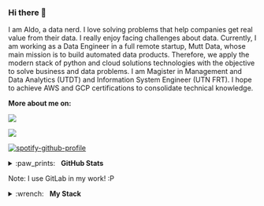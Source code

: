 ### Hi there 👋
I am Aldo, a data nerd. I love solving problems that help companies get real value from their data. I really enjoy facing challenges about data.
Currently, I am working as a Data Engineer in a full remote startup, Mutt Data, whose main mission is to build automated data products. Therefore, we apply the modern stack of python and cloud solutions technologies with the objective to solve business and data problems.
I am Magister in Management and Data Analytics (UTDT) and Information System Engineer (UTN FRT).
I hope to achieve AWS and GCP certifications to consolidate technical knowledge.

**More about me on:**

[<img src="https://img.shields.io/badge/linkedin-%230077B5.svg?&style=for-the-badge&logo=linkedin&logoColor=white"/>](https://www.linkedin.com/in/aldo-escobar-810a0598/)
<!-- [<img src="https://img.shields.io/badge/my_blog-%2312100E.svg?&style=for-the-badge&logo=medium&logoColor=white"/>](https://florianwilhelm.info/) -->
[<img src="https://img.shields.io/badge/twitter-%231DA1F2.svg?&style=for-the-badge&logo=twitter&logoColor=white"/>](https://twitter.com/AldoEscobarLVP)


[![spotify-github-profile](https://spotify-github-profile.vercel.app/api/view?uid=11100099447&cover_image=true&theme=default)](https://github.com/kittinan/spotify-github-profile)


<details>
  <summary>:paw_prints:&nbsp;&nbsp;&nbsp;<b>GitHub Stats</b></summary>
  <br/>
  <p align='center'>
    <a href="#"><img src="https://github-readme-stats.vercel.app/api?username=aoelvp94&show_icons=true&count_private=true&theme=dark" width="355"></a><br/>
    <a href="#"><img src="https://github-readme-stats.vercel.app/api/top-langs/?username=aoelvp94&layout=compact&theme=dark&hide=jupyter%20notebook" width="350"></a>
   </p>  
</details>


Note: I use GitLab in my work! :P

<details>
	<summary>:wrench:&nbsp;&nbsp;&nbsp;<b>My Stack</b></summary>
	<br/>
 
![Python](https://img.shields.io/badge/-Python-05122A?style=flat&logo=python)&nbsp;
![Scala](https://img.shields.io/badge/-Scala-05122A?style=flat&logo=scala)&nbsp;
![SQL](https://img.shields.io/badge/-SQL-05122A?style=flat&logo=sql)&nbsp;
![Bash](https://img.shields.io/badge/-BASH-05122A?style=flat&logo=gnu-bash)&nbsp;
![Git](https://img.shields.io/badge/-GIT-05122A?style=flat&logo=git)&nbsp;
![PostgreSQL](https://img.shields.io/badge/PostgreSQL-05122A?style=flat&logo=postgresql)&nbsp;
![Impala](https://img.shields.io/badge/impala-05122A?style=flat&logo=cloudera-impala)&nbsp;
![pandas](https://img.shields.io/badge/-pandas-05122A?style=flat&logo=pandas)&nbsp;
![Scikit-Learn](https://img.shields.io/badge/-Scikit--Learn-05122A?style=flat&logo=scikit-learn&logoColor=F7931E)&nbsp;
![Spark](https://img.shields.io/badge/-Apache_Spark-05122A?style=flat&logo=apache-spark)&nbsp;
![Docker](https://img.shields.io/badge/-Docker-05122A?style=flat&logo=docker)&nbsp;
![Docker Compose](https://img.shields.io/badge/-Docker_Compose-05122A?style=flat&logo=docker-compose)&nbsp;
![Airflow](https://img.shields.io/badge/-Apache_Airflow-05122A?style=flat&logo=apache-airflow)&nbsp;
![MLflow](https://img.shields.io/badge/-MLflow-05122A?style=flat&logo=mlflow)&nbsp;
![AWS](https://img.shields.io/badge/-AWS-05122A?style=flat&logo=amazon-web-services)&nbsp;
![Azure](https://img.shields.io/badge/-Azure-05122A?style=flat&logo=microsoft-azure)&nbsp;
![GIS](https://img.shields.io/badge/-GIS-05122A?style=flat&logo=gis)&nbsp;
![Superset](https://img.shields.io/badge/-Apache_Superset-05122A?style=flat&logo=apache-superset)&nbsp;
![Dash](https://img.shields.io/badge/Dash-05122A?style=flat&logo=Dash)&nbsp;
</details>

<!--
**aoelvp94/aoelvp94** is a ✨ _special_ ✨ repository because its `README.md` (this file) appears on your GitHub profile.

Here are some ideas to get you started:

- 🔭 I’m currently working on ...
- 🌱 I’m currently learning ...
- 👯 I’m looking to collaborate on ...
- 🤔 I’m looking for help with ...
- 💬 Ask me about ...
- 📫 How to reach me: ...
- 😄 Pronouns: ...
- ⚡ Fun fact: ...
-->
